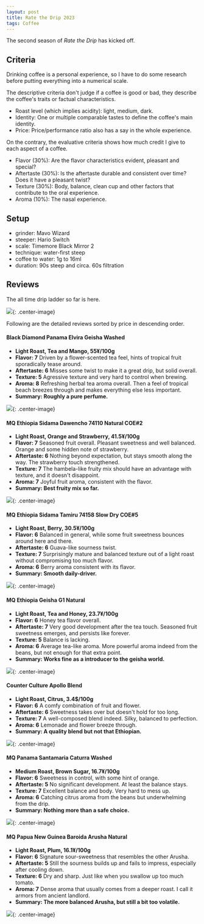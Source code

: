 ```yaml
---
layout: post
title: Rate the Drip 2023
tags: Coffee
---
```


The second season of _Rate the Drip_ has kicked off.

## Criteria

Drinking coffee is a personal experience, so I have to do some research before putting everything into a numerical scale.

The descriptive criteria don't judge if a coffee is good or bad, they describe the coffee's traits or factual characteristics. 

- Roast level (which implies acidity): light, medium, dark.
- Identity: One or multiple comparable tastes to define the coffee's main identity.
- Price: Price/performance ratio also has a say in the whole experience.

On the contrary, the evaluative criteria shows how much credit I give to each aspect of a coffee. 

- Flavor (30%): Are the flavor characteristics evident, pleasant and special? 
- Aftertaste (30%): Is the aftertaste durable and consistent over time? Does it have a pleasant twist?
- Texture (30%): Body, balance, clean cup and other factors that contribute to the oral experience.
- Aroma (10%): The nasal experience.


## Setup

- grinder: Mavo Wizard
- steeper: Hario Switch
- scale: Timemore Black Mirror 2
- technique: water-first steep
- coffee to water: 1g to 16ml
- duration: 90s steep and circa. 60s filtration

## Reviews

The all time drip ladder so far is here.

![](https://jiaxi-github-pages-photohost.oss-cn-beijing.aliyuncs.com/pyreneesalpaca/images/2022-11-09-alltime-ladder.png){: .center-image}

Following are the detailed reviews sorted by price in descending order.

#### Black Diamond Panama Elvira Geisha Washed

  - **Light Roast, Tea and Mango, 55¥/100g**
  - **Flavor: 7** Driven by a flower-scented tea feel, hints of tropical fruit sporadically tease around.
  - **Aftertaste: 6** Misses some twist to make it a great drip, but solid overall.
  - **Texture: 5** Agressive texture and very hard to control when brewing.
  - **Aroma: 8** Refreshing herbal tea aroma overall. Then a feel of tropical beach breezes through and makes everything else less important.
  - **Summary: Roughly a pure perfume.**

![](https://jiaxi-github-pages-photohost.oss-cn-beijing.aliyuncs.com/pyreneesalpaca/images/2022-11-09-bd-geisha.png){: .center-image}

#### MQ Ethiopia Sidama Dawencho 74110 Natural COE#2

  - **Light Roast, Orange and Strawberry, 41.5¥/100g**
  - **Flavor: 7** Seasoned fruit overall. Pleasant sweetness and well balanced. Orange and some hidden note of strawberry.
  - **Aftertaste: 6** Nothing beyond expectation, but stays smooth along the way. The strawberry touch strengthened.
  - **Texture: 7** The hambela-like fruity mix should have an advantage with texture, and it doesn't disappoint.
  - **Aroma: 7** Joyful fruit aroma, consistent with the flavor.
  - **Summary: Best fruity mix so far.**

![](https://jiaxi-github-pages-photohost.oss-cn-beijing.aliyuncs.com/pyreneesalpaca/images/2022-11-09-dawencho.png){: .center-image}

#### MQ Ethiopia Sidama Tamiru 74158 Slow Dry COE#5

  - **Light Roast, Berry, 30.5¥/100g**
  - **Flavor: 6** Balanced in general, while some fruit sweetness bounces around here and there.
  - **Aftertaste: 6** Guava-like sourness twist.
  - **Texture: 7** Surprisingly mature and balanced texture out of a light roast without compromising too much flavor.
  - **Aroma: 6** Berry aroma consistent with its flavor.
  - **Summary: Smooth daily-driver.**

![](https://jiaxi-github-pages-photohost.oss-cn-beijing.aliyuncs.com/pyreneesalpaca/images/2022-11-09-tamiru.png){: .center-image}


#### MQ Ethiopia Geisha G1 Natural

  - **Light Roast, Tea and Honey, 23.7¥/100g**
  - **Flavor: 6** Honey tea flavor overall.
  - **Aftertaste: 7** Very good development after the tea touch. Seasoned fruit sweetness emerges, and persists like forever.
  - **Texture: 5** Balance is lacking.
  - **Aroma: 6** Average tea-like aroma. More powerful aroma indeed from the beans, but not enough for that extra point.
  - **Summary: Works fine as a introducer to the geisha world.**

![](https://jiaxi-github-pages-photohost.oss-cn-beijing.aliyuncs.com/pyreneesalpaca/images/2022-11-09-mq-geisha.png){: .center-image}


#### Counter Culture Apollo Blend

  - **Light Roast, Citrus, 3.4$/100g**
  - **Flavor: 6** A comfy combination of fruit and flower.
  - **Aftertaste: 6** Sweetness takes over but doesn't hold for too long.
  - **Texture: 7** A well-composed blend indeed. Silky, balanced to perfection.
  - **Aroma: 6** Lemonade and flower breeze through.
  - **Summary: A quality blend but not that Ethiopian.**

![](https://jiaxi-github-pages-photohost.oss-cn-beijing.aliyuncs.com/pyreneesalpaca/images/2022-11-09-apollo.png){: .center-image}


#### MQ Panama Santamaria Caturra Washed

  - **Medium Roast, Brown Sugar, 16.7¥/100g**
  - **Flavor: 6** Sweetness in control, with some hint of orange.
  - **Aftertaste: 5** No significant development. At least the balance stays.
  - **Texture: 7** Excellent balance and body. Very hard to mess up.
  - **Aroma: 6** Catching citrus aroma from the beans but underwhelming from the drip.
  - **Summary: Nothing more than a safe choice.**

![](https://jiaxi-github-pages-photohost.oss-cn-beijing.aliyuncs.com/pyreneesalpaca/images/2022-11-09-santamaria.png){: .center-image}


#### MQ Papua New Guinea Baroida Arusha Natural

  - **Light Roast, Plum, 16.1¥/100g**
  - **Flavor: 6** Signature sour-sweetness that resembles the other Arusha.
  - **Aftertaste: 5** Still the sourness builds up and fails to impress, especially after cooling down.
  - **Texture: 6** Dry and sharp. Just like when you swallow up too much tomato.
  - **Aroma: 7** Dense aroma that usually comes from a deeper roast. I call it armors from ancient landlord.
  - **Summary: The more balanced Arusha, but still a bit too volatile.**

![](https://jiaxi-github-pages-photohost.oss-cn-beijing.aliyuncs.com/pyreneesalpaca/images/2022-11-09-baroida.png){: .center-image}


